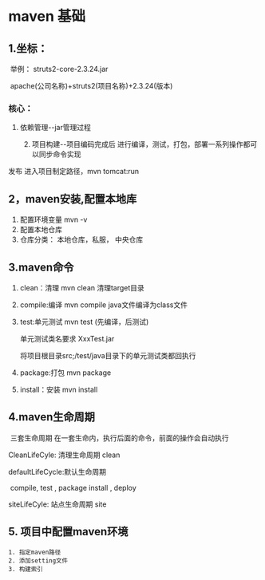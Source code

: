 # maven 基础

## 1.坐标：

​	举例： struts2-core-2.3.24.jar

​	apache(公司名称)+struts2(项目名称)+2.3.24(版本)

### 核心：

1. 依赖管理--jar管理过程

 	2. 项目构建--项目编码完成后 进行编译，测试，打包，部署一系列操作都可以同步命令实现

发布 进入项目制定路径，mvn tomcat:run

## 2，maven安装,配置本地库

1. 配置环境变量 mvn -v
2. 配置本地仓库
3. 仓库分类： 本地仓库，私服， 中央仓库

## 3.maven命令

1. clean：清理  mvn clean  清理target目录

2. compile:编译  mvn compile  java文件编译为class文件

3. test:单元测试  mvn test (先编译，后测试) 

   单元测试类名要求 XxxTest.jar

   将项目根目录src;/test/java目录下的单元测试类都回执行

4. package:打包 mvn package

5. install：安装 mvn install

## 4.maven生命周期

​	三套生命周期 在一套生命内，执行后面的命令，前面的操作会自动执行

CleanLifeCyle: 清理生命周期   clean

defaultLifeCycle:默认生命周期

​	compile, test , package install , deploy

siteLifeCyle: 站点生命周期  site

## 5. 项目中配置maven环境

 	1. 指定maven路径
 	2. 添加setting文件
 	3. 构建索引

